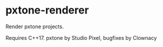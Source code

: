 # pxtone-renderer
Render pxtone projects.

Requires C++17. pxtone by Studio Pixel, bugfixes by Clownacy
